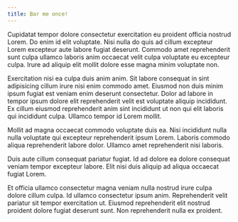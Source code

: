 ```yaml
---
title: Bar me once!
---
```


Cupidatat tempor dolore consectetur exercitation eu proident officia nostrud Lorem. Do enim id elit voluptate. Nisi nulla do quis ad cillum excepteur Lorem excepteur aute labore fugiat deserunt. Commodo amet reprehenderit sunt culpa ullamco laboris anim occaecat velit culpa voluptate eu excepteur culpa. Irure ad aliquip elit mollit dolore esse magna minim voluptate non.

Exercitation nisi ea culpa duis anim anim. Sit labore consequat in sint adipisicing cillum irure nisi enim commodo amet. Eiusmod non duis minim ipsum fugiat est veniam enim deserunt consectetur. Dolor ad labore in tempor ipsum dolore elit reprehenderit velit est voluptate aliquip incididunt. Ex cillum eiusmod reprehenderit anim sint incididunt ut non qui elit laboris qui incididunt culpa. Ullamco tempor id Lorem mollit.

Mollit ad magna occaecat commodo voluptate duis ea. Nisi incididunt nulla nulla voluptate qui excepteur reprehenderit ipsum Lorem. Laboris commodo aliqua reprehenderit labore dolor. Ullamco amet reprehenderit nisi laboris.

Duis aute cillum consequat pariatur fugiat. Id ad dolore ea dolore consequat veniam tempor excepteur labore. Elit nisi duis aliquip ad aliqua occaecat fugiat Lorem.

Et officia ullamco consectetur magna veniam nulla nostrud irure culpa dolore cillum culpa. Id ullamco consectetur ipsum anim. Reprehenderit velit pariatur sit tempor exercitation ut. Eiusmod reprehenderit elit nostrud proident dolore fugiat deserunt sunt. Non reprehenderit nulla ex proident.
